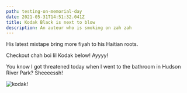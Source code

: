 ```yaml
---
path: testing-on-memorial-day
date: 2021-05-31T14:51:32.041Z
title: Kodak Black is next to blow
description: An auteur who is smoking on zah zah
---
```

His latest mixtape bring more fiyah to his Haitian roots. 

Checkout chah boi lil Kodak below! Ayyyy!

You know I got threatened today when I went to the bathroom in Hudson River Park? Sheeeessh!

![kodak!](https://ichef.bbci.co.uk/news/976/cpsprodpb/3487/production/_118174431_kodakblack.jpg "Beware of Kodak!")